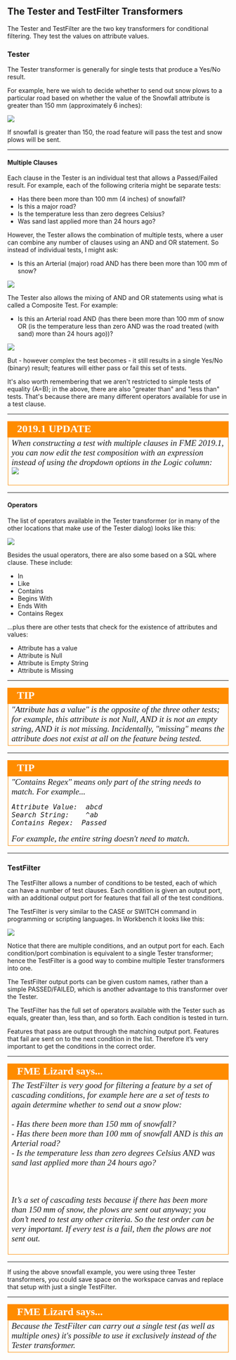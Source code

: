 ## The Tester and TestFilter Transformers ##

The Tester and TestFilter are the two key transformers for conditional filtering. They test the values on attribute values.


### Tester ###

The Tester transformer is generally for single tests that produce a Yes/No result.

For example, here we wish to decide whether to send out snow plows to a particular road based on whether the value of the Snowfall attribute is greater than 150 mm (approximately 6 inches):

![](./Images/Img4.049.TesterTransformer.png)

If snowfall is greater than 150, the road feature will pass the test and snow plows will be sent.

---

#### Multiple Clauses ####
Each clause in the Tester is an individual test that allows a Passed/Failed result. For example, each of the following criteria might be separate tests:

- Has there been more than 100 mm (4 inches) of snowfall?
- Is this a major road?
- Is the temperature less than zero degrees Celsius?
- Was sand last applied more than 24 hours ago?

However, the Tester allows the combination of multiple tests, where a user can combine any number of clauses using an AND and OR statement. So instead of individual tests, I might ask:

- Is this an Arterial (major) road AND has there been more than 100 mm of snow?

![](./Images/Img4.050.TesterANDStatement.png)

The Tester also allows the mixing of AND and OR statements using what is called a Composite Test. For example:

- Is this an Arterial road AND (has there been more than 100 mm of snow OR (is the temperature less than zero AND was the road treated (with sand) more than 24 hours ago))?

![](./Images/Img4.051.TesterTransformerComplex.png)

But - however complex the test becomes - it still results in a single Yes/No (binary) result; features will either pass or fail this set of tests.

It's also worth remembering that we aren't restricted to simple tests of equality (A=B); in the above, there are also "greater than" and "less than" tests. That's because there are many different operators available for use in a test clause.

---

<!--Updated Section-->

<table style="border-spacing: 0px"><tr><td style="vertical-align:middle;background-color:darkorange;border: 2px solid darkorange"><i class="fa fa-bolt fa-lg fa-pull-left fa-fw" style="color:white;padding-right: 12px;vertical-align:text-top"></i><span style="color:white;font-size:x-large;font-weight: bold;font-family:serif">2019.1 UPDATE</span></td></tr>

<tr><td style="border: 1px solid darkorange"><span style="font-family:serif; font-style:italic; font-size:larger">When constructing a test with multiple clauses in FME 2019.1, you can now edit the test composition with an expression instead of using the dropdown options in the Logic column:<br>

<img src="./Images/Img4.051b.TesterCompositeExpression.png" />

</span></td></tr></table>

---

#### Operators ####
The list of operators available in the Tester transformer (or in many of the other locations that make use of the Tester dialog) looks like this:

![](./Images/Img4.052.TesterOperators.png)

Besides the usual operators, there are also some based on a SQL where clause. These include:

- In
- Like
- Contains
- Begins With
- Ends With
- Contains Regex

...plus there are other tests that check for the existence of attributes and values:

- Attribute has a value
- Attribute is Null
- Attribute is Empty String
- Attribute is Missing

---

<!--Tip Section-->

<table style="border-spacing: 0px">
<tr>
<td style="vertical-align:middle;background-color:darkorange;border: 2px solid darkorange">
<i class="fa fa-info-circle fa-lg fa-pull-left fa-fw" style="color:white;padding-right: 12px;vertical-align:text-top"></i>
<span style="color:white;font-size:x-large;font-weight: bold;font-family:serif">TIP</span>
</td>
</tr>

<tr>
<td style="border: 1px solid darkorange">
<span style="font-family:serif; font-style:italic; font-size:larger">
"Attribute has a value" is the opposite of the three other tests; for example, this attribute is not Null, AND it is not an empty string, AND it is not missing. Incidentally, "missing" means the attribute does not exist at all on the feature being tested.
</span>
</td>
</tr>
</table>

---

<!--Tip Section-->

<table style="border-spacing: 0px">
<tr>
<td style="vertical-align:middle;background-color:darkorange;border: 2px solid darkorange">
<i class="fa fa-info-circle fa-lg fa-pull-left fa-fw" style="color:white;padding-right: 12px;vertical-align:text-top"></i>
<span style="color:white;font-size:x-large;font-weight: bold;font-family:serif">TIP</span>
</td>
</tr>

<tr>
<td style="border: 1px solid darkorange">
<span style="font-family:serif; font-style:italic; font-size:larger">
"Contains Regex" means only part of the string needs to match. For example...
<pre>
Attribute Value:  abcd
Search String:    ^ab
Contains Regex:  Passed
</pre>
For example, the entire string doesn't need to match.
</span>
</td>
</tr>
</table>

---

### TestFilter ###
The TestFilter allows a number of conditions to be tested, each of which can have a number of test clauses. Each condition is given an output port, with an additional output port for features that fail all of the test conditions.

The TestFilter is very similar to the CASE or SWITCH command in programming or scripting languages. In Workbench it looks like this:

![](./Images/Img4.053.GoodTestFilterExample.png)

Notice that there are multiple conditions, and an output port for each. Each condition/port combination is equivalent to a single Tester transformer; hence the TestFilter is a good way to combine multiple Tester transformers into one.

The TestFilter output ports can be given custom names, rather than a simple PASSED/FAILED, which is another advantage to this transformer over the Tester.

The TestFilter has the full set of operators available with the Tester such as equals, greater than, less than, and so forth. Each condition is tested in turn.

Features that pass are output through the matching output port. Features that fail are sent on to the next condition in the list. Therefore it’s very important to get the conditions in the correct order.

---

<!--Person X Says Section-->

<table style="border-spacing: 0px">
<tr>
<td style="vertical-align:middle;background-color:darkorange;border: 2px solid darkorange">
<i class="fa fa-quote-left fa-lg fa-pull-left fa-fw" style="color:white;padding-right: 12px;vertical-align:text-top"></i>
<span style="color:white;font-size:x-large;font-weight: bold;font-family:serif">FME Lizard says...</span>
</td>
</tr>

<tr>
<td style="border: 1px solid darkorange">
<span style="font-family:serif; font-style:italic; font-size:larger">
The TestFilter is very good for filtering a feature by a set of cascading conditions, for example here are a set of tests to again determine whether to send out a snow plow:
<br><br>- Has there been more than 150 mm of snowfall?
<br>- Has there been more than 100 mm of snowfall AND is this an Arterial road?
<br>- Is the temperature less than zero degrees Celsius AND was sand last applied more than 24 hours ago?

<br><br>It’s a set of cascading tests because if there has been more than 150 mm of snow, the plows are sent out anyway; you don’t need to test any other criteria. So the test order can be very important. If every test is a fail, then the plows are not sent out.
</span>
</td>
</tr>
</table>

---

If using the above snowfall example, you were using three Tester transformers, you could save space on the workspace canvas and replace that setup with just a single TestFilter.

---

<!--Person X Says Section-->

<table style="border-spacing: 0px">
<tr>
<td style="vertical-align:middle;background-color:darkorange;border: 2px solid darkorange">
<i class="fa fa-quote-left fa-lg fa-pull-left fa-fw" style="color:white;padding-right: 12px;vertical-align:text-top"></i>
<span style="color:white;font-size:x-large;font-weight: bold;font-family:serif">FME Lizard says...</span>
</td>
</tr>

<tr>
<td style="border: 1px solid darkorange">
<span style="font-family:serif; font-style:italic; font-size:larger">
Because the TestFilter can carry out a single test (as well as multiple ones) it's possible to use it exclusively instead of the Tester transformer.
</span>
</td>
</tr>
</table>
